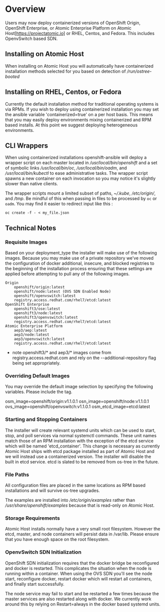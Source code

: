 # Overview

Users may now deploy containerized versions of OpenShift Origin, OpenShift
Enterprise, or Atomic Enterprise Platform on Atomic
Host[https://projectatomic.io] or RHEL, Centos, and Fedora. This includes
OpenvSwitch based SDN.


## Installing on Atomic Host

When installing on Atomic Host you will automatically have containerized
installation methods selected for you based on detection of _/run/ostree-booted_

## Installing on RHEL, Centos, or Fedora

Currently the default installation method for traditional operating systems is
via RPMs. If you wish to deploy using containerized installation you may set the
ansible variable 'containerized=true' on a per host basis. This means that you
may easily deploy environments mixing containerized and RPM based installs. At
this point we suggest deploying heterogeneous environments.

## CLI Wrappers

When using containerized installations openshift-ansible will deploy a wrapper
script on each master located in _/usr/local/bin/openshift_ and a set of
symbolic links _/usr/local/bin/oc_, _/usr/local/bin/oadm_, and
_/usr/local/bin/kubectl_ to ease administrative tasks. The wrapper script spawns
a new container on each invocation so you may notice it's slightly slower than
native clients.

The wrapper scripts mount a limited subset of paths, _~/.kube_, _/etc/origin/_,
and _/tmp_. Be mindful of this when passing in files to be processed by `oc` or
 `oadm`. You may find it easier to redirect input like this :
 
 `oc create -f - < my_file.json`

## Technical Notes

### Requisite Images

Based on your deployment_type the installer will make use of the following
images. Because you may make use of a private repository we've moved the
configuration of docker additional, insecure, and blocked registries to the
beginning of the installation process ensuring that these settings are applied
before attempting to pull any of the following images.

    Origin
        openshift/origin:latest
        openshift/node:latest (OVS SDN Enabled Node)
        openshift/openvswitch:latest
        registry.access.redhat.com/rhel7/etcd:latest
    OpenShift Enterprise
        openshift3/ose:latest
        openshift3/node:latest
        openshift3/openvswitch:latest
        registry.access.redhat.com/rhel7/etcd:latest
    Atomic Enterprise Platform
        aep3/aep:latest
        aep3/node:latest
        aep3/openvswitch:latest
        registry.access.redhat.com/rhel7/etcd:latest
        
  * note openshift3/* and aep3/* images come from registry.access.redhat.com and
rely on the --additional-repository flag being set appropriately.

### Overriding Default Images

You may override the default image selection by specifying the following
variables. Please include the tag.

osm_image=openshift/origin:v1.1.0.1
osn_image=openshift/node:v1.1.0.1
ovs_image=openshift/openvswitch:v1.1.0.1
osm_etcd_image=etcd:latest

### Starting and Stopping Containers

The installer will create relevant systemd units which can be used to start,
stop, and poll services via normal systemctl commands. These unit names match
those of an RPM installation with the exception of the etcd service which will
be named 'etcd_container'. This change is necessary as currently Atomic Host
ships with etcd package installed as part of Atomic Host and we will instead use
a containerized version. The installer will disable the built in etcd service.
etcd is slated to be removed from os-tree in the future.

### File Paths

All configuration files are placed in the same locations as RPM based
installations and will survive os-tree upgrades.

The examples are installed into _/etc/origin/examples_ rather than
_/usr/share/openshift/examples_ because that is read-only on Atomic Host.


### Storage Requirements

Atomic Host installs normally have a very small root filesystem. However the
etcd, master, and node containers will persist data in /var/lib. Please ensure
that you have enough space on the root filesystem.

### OpenvSwitch SDN Initialization

OpenShift SDN initialization requires that the docker bridge be reconfigured and
docker is restarted. This complicates the situation when the node is running
within a container. When using the OVS SDN you'll see the node start,
reconfigure docker, restart docker which will restart all containers, and
finally start successfully.

The node service may fail to start and be restarted a few times because the
master services are also restarted along with docker. We currently work around
this by relying on Restart=always in the docker based systemd units.
